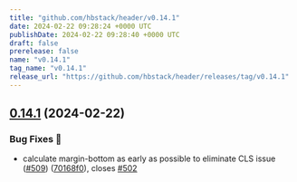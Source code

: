 ```yaml
---
title: "github.com/hbstack/header/v0.14.1"
date: 2024-02-22 09:28:24 +0000 UTC
publishDate: 2024-02-22 09:28:40 +0000 UTC
draft: false
prerelease: false
name: "v0.14.1"
tag_name: "v0.14.1"
release_url: "https://github.com/hbstack/header/releases/tag/v0.14.1"
---
```


## [0.14.1](https://github.com/hbstack/header/compare/v0.14.0...v0.14.1) (2024-02-22)


### Bug Fixes 🐞

* calculate margin-bottom as early as possible to eliminate CLS issue ([#509](https://github.com/hbstack/header/issues/509)) ([70168f0](https://github.com/hbstack/header/commit/70168f08df9d43c5ec7d5e909bdbf56752a3942b)), closes [#502](https://github.com/hbstack/header/issues/502)
